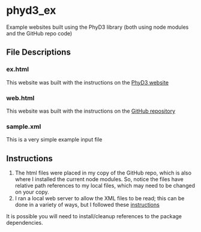 # phyd3_ex
Example websites built using the PhyD3 library (both using node modules and the GitHub repo code)

## File Descriptions

### ex.html  
This website was built with the instructions on the [PhyD3 website](https://phyd3.bits.vib.be/documentation.html)  

### web.html  
This website was built with the instructions on the [GitHub repository](https://github.com/vibbits/phyd3/)  

### sample.xml  
This is a very simple example input file  

## Instructions
1. The html files were placed in my copy of the GitHub repo, which is also where I installed the current node modules. So, notice the files have relative path references to my local files, which may need to be changed on your copy.  
2. I ran a local web server to allow the XML files to be read; this can be done in a variety of ways, but I followed these [instructions](https://developer.mozilla.org/en-US/docs/Learn/Common_questions/set_up_a_local_testing_server)    

It is possible you will need to install/cleanup references to the package dependencies.
